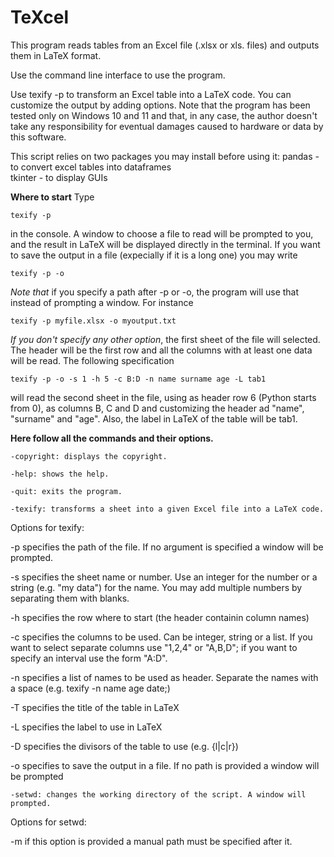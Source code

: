 # TeXcel
This program reads tables from an Excel file (.xlsx or xls. files) and outputs them in LaTeX format. 

Use the command line interface to use the program.

Use texify -p to transform an Excel table into a LaTeX code. You can customize the output by adding options. Note that the program has been tested only on Windows 10 and 11 and that, in any case, the author doesn't take any responsibility for eventual damages caused to hardware or data by this software. 

This script relies on two packages you may install before using it: 
    pandas - to convert excel tables into dataframes    
    tkinter - to display GUIs


**Where to start**
Type 

    texify -p
    
in the console. A window to choose a file to read will be prompted to you, and the result in LaTeX will be displayed directly in the terminal. If you want to save the output in a file (expecially if it is a long one) you may write

    texify -p -o
    
_Note that_ if you specify a path after -p or -o, the program will use that instead of prompting a window. For instance

    texify -p myfile.xlsx -o myoutput.txt

_If you don't specify any other option_, the first sheet of the file will selected. The header will be the first row and all the columns with at least one data will be read. 
The following specification 
   
    texify -p -o -s 1 -h 5 -c B:D -n name surname age -L tab1
    
will read the second sheet in the file, using as header row 6 (Python starts from 0), as columns B, C and D and customizing the header ad "name", "surname" and "age". Also, the label in LaTeX of the table will be tab1. 



**Here follow all the commands and their options.**


    -copyright: displays the copyright.

    -help: shows the help.

    -quit: exits the program.

    -texify: transforms a sheet into a given Excel file into a LaTeX code.
   
Options for texify:

   -p specifies the path of the file. If no argument is specified a window will be prompted.
    
   -s specifies the sheet name or number. Use an integer for the number or a string (e.g. "my data") for the name. You may add multiple numbers by separating them          with blanks. 
    
   -h specifies the row where to start (the header containin column names)
    
   -c specifies the columns to be used. Can be integer, string or a list. If you want to select separate columns use "1,2,4" or "A,B,D"; if you want to specify an interval use the form "A:D".
    
   -n specifies a list of names to be used as header. Separate the names with a space (e.g. texify -n name age date;)
    
   -T specifies the title of the table in LaTeX
    
   -L specifies the label to use in LaTeX
    
   -D specifies the divisors of the table to use (e.g. {l|c|r})
    
   -o specifies to save the output in a file. If no path is provided a window will be prompted
    


    -setwd: changes the working directory of the script. A window will prompted.
   
Options for setwd:

   -m if this option is provided a manual path must be specified after it.
